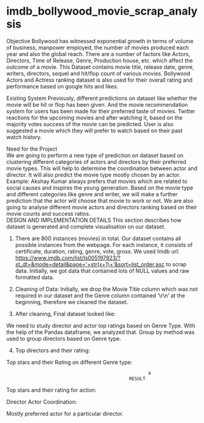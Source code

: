 # imdb_bollywood_movie_scrap_analysis

Objective
Bollywood has witnessed exponential growth in terms of volume of business, manpower employed, the number of movies produced each year and also the global reach. There are a number of factors like Actors, Directors, Time of Release, Genre, Production house, etc. which affect the outcome of a movie. This Dataset contains movie title, release date, genre, writers, directors, sequel and hit/flop count of various movies. Bollywood Actors and Actress ranking dataset is also used for their overall rating and performance based on google hits and likes.

Existing System
Previously, different predictions on dataset like whether the movie will be hit or flop has been given. And the movie recommendation system for users has been made for their preferred taste of movies. Twitter reactions for the upcoming movies and after watching it, based on the majority votes success of the movie can be predicted. User is also suggested a movie which they will prefer to watch based on their past watch history.

Need for the Project	
We are going to perform a new type of prediction on dataset based on clustering different categories of actors and directors by their preferred movie types. This will help to determine the coordination between actor and director. It will also predict the movie type mostly chosen by an actor. Example: Akshay Kumar always prefers that movies which are related to social causes and inspires the young generation. Based on the movie type and different categories like genre and writer, we will make a further prediction that the actor will choose that movie to work or not.
We are also going to analyse different movie actors and directors ranking based on their movie counts and success ratios.	
DESIGN AND IMPLEMENTATION DETAILS
This section describes how dataset is generated and complete visualisation on our dataset.
1.	There are 800 instances (movies) in total. Our dataset contains all possible instances from the webpage. For each instance, it consists of certificate, duration, rating, genre, vote, gross. We used Imdb url: https://www.imdb.com/list/ls005197923/?st_dt=&mode=detail&page='+str(x+1)+'&sort=list_order,asc  to scrap data. Initially, we got data that contained lots of NULL values and raw formatted data.
 
2.	 Cleaning of Data:
Initially, we drop the Movie Title column which was not required in our dataset and the Genre column contained ‘\r\n’ at the beginning, therefore we cleaned the dataset.
 
3.	After cleaning, Final dataset looked like:
 

We need to study director and actor top ratings based on Genre Type. With the help of the Pandas dataframe, we analyzed that.
Group by method was used to group directors based on Genre type.








4.	Top directors and their rating:
  
Top stars and their Rating on different Genre type:
 




                                                        4
                                                 RESULT
Top stars and their rating for action:
 
Director Actor Coordination:
 




Mostly preferred actor for a particular director.
 
 
